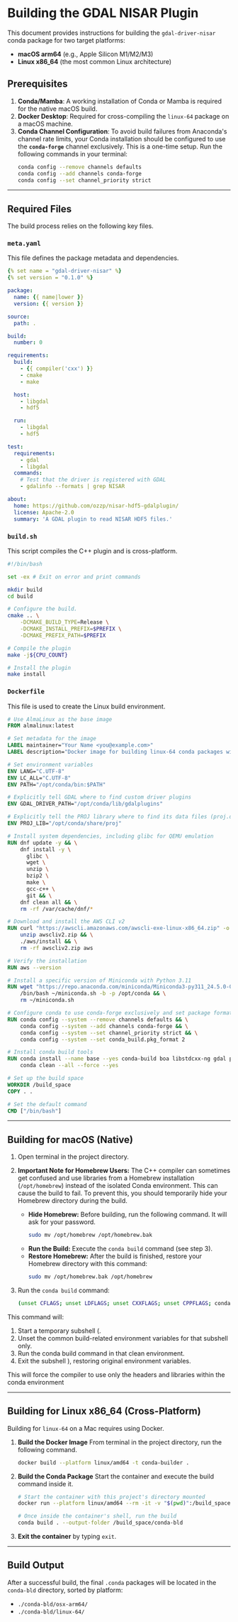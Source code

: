 # Building the GDAL NISAR Plugin

This document provides instructions for building the `gdal-driver-nisar` conda package for two target platforms:

  * **macOS arm64** (e.g., Apple Silicon M1/M2/M3)
  * **Linux x86\_64** (the most common Linux architecture)

## Prerequisites

1.  **Conda/Mamba**: A working installation of Conda or Mamba is required for the native macOS build.
2.  **Docker Desktop**: Required for cross-compiling the `linux-64` package on a macOS machine.
3.  **Conda Channel Configuration**: To avoid build failures from Anaconda's channel rate limits, your Conda installation should be configured to use the **`conda-forge`** channel exclusively. This is a one-time setup.
    Run the following commands in your terminal:
    ```bash
    conda config --remove channels defaults
    conda config --add channels conda-forge
    conda config --set channel_priority strict
    ```

-----

## Required Files

The build process relies on the following key files.

### `meta.yaml`

This file defines the package metadata and dependencies.

```yaml
{% set name = "gdal-driver-nisar" %}
{% set version = "0.1.0" %}

package:
  name: {{ name|lower }}
  version: {{ version }}

source:
  path: .

build:
  number: 0

requirements:
  build:
    - {{ compiler('cxx') }}
    - cmake
    - make

  host:
    - libgdal
    - hdf5

  run:
    - libgdal
    - hdf5

test:
  requirements:
    - gdal
    - libgdal
  commands:
    # Test that the driver is registered with GDAL
    - gdalinfo --formats | grep NISAR

about:
  home: https://github.com/ozzp/nisar-hdf5-gdalplugin/
  license: Apache-2.0
  summary: 'A GDAL plugin to read NISAR HDF5 files.'
```

### `build.sh`

This script compiles the C++ plugin and is cross-platform.

```bash
#!/bin/bash

set -ex # Exit on error and print commands

mkdir build
cd build

# Configure the build.
cmake .. \
    -DCMAKE_BUILD_TYPE=Release \
    -DCMAKE_INSTALL_PREFIX=$PREFIX \
    -DCMAKE_PREFIX_PATH=$PREFIX

# Compile the plugin
make -j${CPU_COUNT}

# Install the plugin
make install
```

### `Dockerfile`

This file is used to create the Linux build environment.

```dockerfile
# Use AlmaLinux as the base image
FROM almalinux:latest

# Set metadata for the image
LABEL maintainer="Your Name <you@example.com>"
LABEL description="Docker image for building linux-64 conda packages with Miniconda."

# Set environment variables
ENV LANG="C.UTF-8"
ENV LC_ALL="C.UTF-8"
ENV PATH="/opt/conda/bin:$PATH"

# Explicitly tell GDAL where to find custom driver plugins
ENV GDAL_DRIVER_PATH="/opt/conda/lib/gdalplugins"

# Explicitly tell the PROJ library where to find its data files (proj.db)
ENV PROJ_LIB="/opt/conda/share/proj"

# Install system dependencies, including glibc for QEMU emulation
RUN dnf update -y && \
    dnf install -y \
      glibc \
      wget \
      unzip \
      bzip2 \
      make \
      gcc-c++ \
      git && \
    dnf clean all && \
    rm -rf /var/cache/dnf/*

# Download and install the AWS CLI v2
RUN curl "https://awscli.amazonaws.com/awscli-exe-linux-x86_64.zip" -o "awscliv2.zip" && \
    unzip awscliv2.zip && \
    ./aws/install && \
    rm -rf awscliv2.zip aws

# Verify the installation
RUN aws --version

# Install a specific version of Miniconda with Python 3.11
RUN wget "https://repo.anaconda.com/miniconda/Miniconda3-py311_24.5.0-0-Linux-x86_64.sh" -O ~/miniconda.sh && \
    /bin/bash ~/miniconda.sh -b -p /opt/conda && \
    rm ~/miniconda.sh

# Configure conda to use conda-forge exclusively and set package format
RUN conda config --system --remove channels defaults && \
    conda config --system --add channels conda-forge && \
    conda config --system --set channel_priority strict && \
    conda config --system --set conda_build.pkg_format 2

# Install conda build tools
RUN conda install --name base --yes conda-build boa libstdcxx-ng gdal proj proj-data && \
    conda clean --all --force --yes

# Set up the build space
WORKDIR /build_space
COPY . .

# Set the default command
CMD ["/bin/bash"]
```

-----

## Building for macOS (Native)

1.  Open terminal in the project directory.
2.  **Important Note for Homebrew Users:** The C++ compiler can sometimes get confused and use libraries from a Homebrew installation (`/opt/homebrew`) instead of the isolated Conda environment. This can cause the build to fail. To prevent this, you should temporarily hide your Homebrew directory during the build.

      * **Hide Homebrew:** Before building, run the following command. It will ask for your password.
        ```bash
        sudo mv /opt/homebrew /opt/homebrew.bak
        ```
      * **Run the Build:** Execute the `conda build` command (see step 3).
      * **Restore Homebrew:** After the build is finished, restore your Homebrew directory with this command:
        ```bash
        sudo mv /opt/homebrew.bak /opt/homebrew
        ```
3.  Run the `conda build` command:
    ```bash
    (unset CFLAGS; unset LDFLAGS; unset CXXFLAGS; unset CPPFLAGS; conda build . --no-test --override-channels -c conda-forge --output-folder ./conda-bld)
    ```
This command will:
1. Start a temporary subshell (.
2. Unset the common build-related environment variables for that subshell only.
3. Run the conda build command in that clean environment.
4. Exit the subshell ), restoring original environment variables.

This will force the compiler to use only the headers and libraries within the conda environment

-----

## Building for Linux x86\_64 (Cross-Platform)

Building for `linux-64` on a Mac requires using Docker.

1.  **Build the Docker Image**
    From terminal in the project directory, run the following command.

    ```bash
    docker build --platform linux/amd64 -t conda-builder .
    ```

2.  **Build the Conda Package**
    Start the container and execute the build command inside it.

    ```bash
    # Start the container with this project's directory mounted
    docker run --platform linux/amd64 --rm -it -v "$(pwd)":/build_space conda-builder

    # Once inside the container's shell, run the build
    conda build . --output-folder /build_space/conda-bld
    ```

3.  **Exit the container** by typing `exit`.

-----

## Build Output

After a successful build, the final `.conda` packages will be located in the `conda-bld` directory, sorted by platform:

  * `./conda-bld/osx-arm64/`
  * `./conda-bld/linux-64/`
